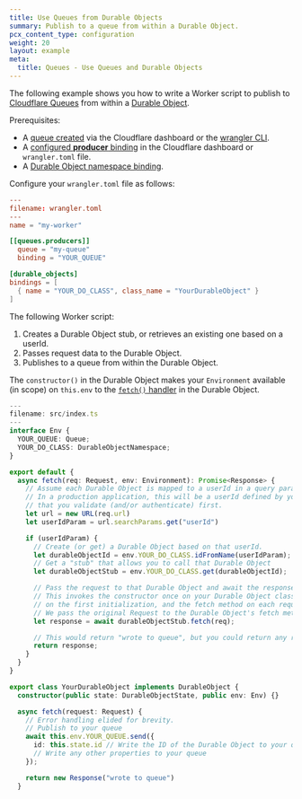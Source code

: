 ```yaml
---
title: Use Queues from Durable Objects
summary: Publish to a queue from within a Durable Object.
pcx_content_type: configuration
weight: 20
layout: example
meta:
  title: Queues - Use Queues and Durable Objects
---
```


The following example shows you how to write a Worker script to publish to [Cloudflare Queues](/queues/) from within a [Durable Object](/durable-objects/).

Prerequisites:

* A [queue created](/queues/get-started/#3-create-a-queue) via the Cloudflare dashboard or the [wrangler CLI](/workers/wrangler/install-and-update/).
* A [configured **producer** binding](/queues/configuration/configure-queues/#producer) in the Cloudflare dashboard or `wrangler.toml` file.
* A [Durable Object namespace binding](/workers/wrangler/configuration/#durable-objects).

Configure your `wrangler.toml` file as follows:

```toml
---
filename: wrangler.toml
---
name = "my-worker"

[[queues.producers]]
  queue = "my-queue"
  binding = "YOUR_QUEUE"

[durable_objects]
bindings = [
  { name = "YOUR_DO_CLASS", class_name = "YourDurableObject" }
]
```

The following Worker script:

1. Creates a Durable Object stub, or retrieves an existing one based on a userId.
2. Passes request data to the Durable Object.
3. Publishes to a queue from within the Durable Object.

The `constructor()` in the Durable Object makes your `Environment` available (in scope) on `this.env` to the [`fetch()` handler](/durable-objects/best-practices/access-durable-objects-from-a-worker/#3-use-fetch-handler-method) in the Durable Object.

```ts
---
filename: src/index.ts
---
interface Env {
  YOUR_QUEUE: Queue;
  YOUR_DO_CLASS: DurableObjectNamespace;
}

export default {
  async fetch(req: Request, env: Environment): Promise<Response> {
    // Assume each Durable Object is mapped to a userId in a query parameter
    // In a production application, this will be a userId defined by your application
    // that you validate (and/or authenticate) first.
    let url = new URL(req.url)
    let userIdParam = url.searchParams.get("userId")

    if (userIdParam) {
      // Create (or get) a Durable Object based on that userId.
      let durableObjectId = env.YOUR_DO_CLASS.idFromName(userIdParam);
      // Get a "stub" that allows you to call that Durable Object
      let durableObjectStub = env.YOUR_DO_CLASS.get(durableObjectId);

      // Pass the request to that Durable Object and await the response
      // This invokes the constructor once on your Durable Object class (defined further down)
      // on the first initialization, and the fetch method on each request.
      // We pass the original Request to the Durable Object's fetch method
      let response = await durableObjectStub.fetch(req);

      // This would return "wrote to queue", but you could return any response.
      return response;
    }
  }
}

export class YourDurableObject implements DurableObject {
  constructor(public state: DurableObjectState, public env: Env) {}

  async fetch(request: Request) {
    // Error handling elided for brevity.
    // Publish to your queue
    await this.env.YOUR_QUEUE.send({
      id: this.state.id // Write the ID of the Durable Object to your queue
      // Write any other properties to your queue
    });

    return new Response("wrote to queue")
  }
```
